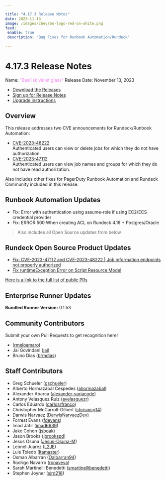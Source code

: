 ```yaml
---

title: "4.17.3 Release Notes"
date: 2023-11-13
image: /images/chevron-logo-red-on-white.png
feed:
 enable: true
 description: "Bug Fixes for Runbook Automation/Rundeck"

---
```


# 4.17.3 Release Notes

Name: <span style="color: violet"><span class="glyphicon glyphicon-glass"></span> "Basilisk violet glass"</span>
Release Date: November 13, 2023

- [Download the Releases](https://download.rundeck.com/)
- [Sign up for Release Notes](https://www.rundeck.com/release-notes-signup)
- [Upgrade instructions](/upgrading/)

## Overview

This release addresses two CVE announcements for Rundeck/Runbook Automation:
- [CVE-2023-48222](/history/cves/cve-2023-48222.md)<br>
    Authenticated users can view or delete jobs for which they do not have authorization.
- [CVE-2023-47112](/history/cves/cve-2023-47112.md)<br>
    Authenticated users can view job names and groups for which they do not have read authorization.

Also includes other fixes for PagerDuty Runbook Automation and Rundeck Community included in this release.

## Runbook Automation Updates

* Fix: Error with authentication using assume-role if using EC2/ECS credential provider
* Fix: ERROR 500 When creating ACL on Rundeck 4.16 + Postgres/Oracle

> Also includes all Open Source updates from below

## Rundeck Open Source Product Updates

* [Fix: CVE-2023-47112 and CVE-2023-48222 | Job information endpoints not properly authorized](https://github.com/rundeck/rundeck/pull/8668)
* [Fix runtimeException Error on Script Resource Model](https://github.com/rundeck/rundeck/pull/8658)


[Here is a link to the full list of public PRs](https://github.com/rundeck/rundeck/pulls?q=is%3Apr+milestone%3A4.17.3+is%3Aclosed)

## Enterprise Runner Updates

**Bundled Runner Version:** 0.1.53

## Community Contributors

Submit your own Pull Requests to get recognition here!

*  ([rmeloamaro](https://github.com/rmeloamaro))
* Jai Govindani ([jai](https://github.com/jai))
* Bruno Dias ([brmdias](https://github.com/brmdias))


## Staff Contributors

* Greg Schueler ([gschueler](https://github.com/gschueler))
* Alberto Hormazabal Cespedes ([ahormazabal](https://github.com/ahormazabal))
* Alexander Abarca ([alexander-variacode](https://github.com/alexander-variacode))
* Antony Velasquez Ruiz ([avelasquezr](https://github.com/avelasquezr))
* Carlos Eduardo ([carlosrfranco](https://github.com/carlosrfranco))
* Christopher McCarroll-Gilbert ([chrismcg14](https://github.com/chrismcg14))
* Darwis Narvaez ([DarwisNarvaezDev](https://github.com/DarwisNarvaezDev))
* Forrest Evans ([fdevans](https://github.com/fdevans))
* Imad Jafir ([imad6639](https://github.com/imad6639))
* Jake Cohen ([jsboak](https://github.com/jsboak))
* Jason Brooks ([jbrookspd](https://github.com/jbrookspd))
* Jesus Osuna ([Jesus-Osuna-M](https://github.com/Jesus-Osuna-M))
* Leonel Juarez ([L2JE](https://github.com/L2JE))
* Luis Toledo ([ltamaster](https://github.com/ltamaster))
* Osman Albarran ([Oalbarran94](https://github.com/Oalbarran94))
* Rodrigo Navarro ([ronaveva](https://github.com/ronaveva))
* Sarah Martinelli Benedetti ([smartinellibenedetti](https://github.com/smartinellibenedetti))
* Stephen Joyner ([sjrd218](https://github.com/sjrd218))
